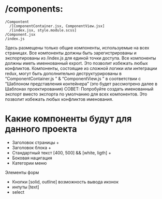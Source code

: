 # /components:

    /Compontent
      /[ComponentContainer.jsx, ComponentView.jsx]
      /[index.jsx, style.module.scss]
    /Component.jsx
    /index.js

Здесь размещены только общие компоненты, используемые на всех страницах.
Все компоненты должны быть зарегистрированы и экспортированы из /index.js для единой точки доступа.
Все компоненты должны иметь именнованный export. Это позволит избежать любых конфликтов.
Компоненты, состоящие из сложной логики или интеграции redux, могут быть дополнительно деструктурированы в “ComponentContainer.js ” & “ComponentView.js ” в соответствии с “Шаблоном представления контейнера” (это будет рассмотрено далее в Шаблонах проектирования)
СОВЕТ: Попробуйте создать именованный экспорт вместо экспорта по умолчанию для всех компонентов. Это позволит избежать любых конфликтов именования.

# Какие компоненты будут для данного проекта

- Заголовок страницы +
- Заголовок блока +
- Стандартный текст [400, 500] && [white, ligth] +
- Боковая нацигация
- Категории меню

Элементы форм

- Кнопки [solid, outline] возможность вывода иконок
- инпуты [text]
- select
